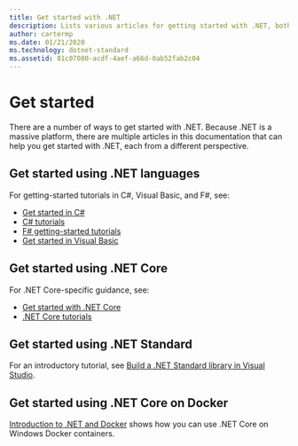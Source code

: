 ```yaml
---
title: Get started with .NET
description: Lists various articles for getting started with .NET, both from a language and platform perspective.
author: cartermp
ms.date: 01/21/2020
ms.technology: dotnet-standard
ms.assetid: 81c07080-acdf-4aef-a66d-0ab52fab2c04
---
```

# Get started

There are a number of ways to get started with .NET. Because .NET is a massive platform, there are multiple articles in this documentation that can help you get started with .NET, each from a different perspective.

## Get started using .NET languages

For getting-started tutorials in C#, Visual Basic, and F#, see:

* [Get started in C#](../csharp/getting-started/index.md)
* [C# tutorials](../csharp/tutorials/index.md)
* [F# getting-started tutorials](../fsharp/get-started/index.md)
* [Get started in Visual Basic](../visual-basic/getting-started/index.md)

## Get started using .NET Core

For .NET Core-specific guidance, see:

* [Get started with .NET Core](../core/get-started.md)
* [.NET Core tutorials](../core/tutorials/index.md)

## Get started using .NET Standard

For an introductory tutorial, see [Build a .NET Standard library in Visual Studio](../core/tutorials/library-with-visual-studio.md).

## Get started using .NET Core on Docker

[Introduction to .NET and Docker](../core/docker/introduction.md) shows how you can use .NET Core on Windows Docker containers.
